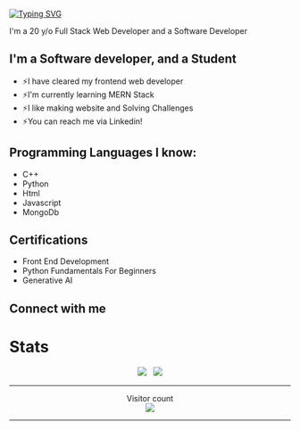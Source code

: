 [![Typing SVG](https://readme-typing-svg.herokuapp.com?color=13D3CB&size=22&vCenter=true&multiline=true&width=397&height=49&lines=Hey+there+%F0%9F%91%8B!+I'm+Mallikarjun)](https://git.io/typing-svg)

I'm a 20 y/o Full Stack Web Developer and a Software Developer 

## I'm a Software developer, and a Student

* ⚡I have cleared my frontend web developer 
* ⚡I'm currently learning MERN Stack
* ⚡I like making website and Solving Challenges
* ⚡You can reach me via Linkedin!

## Programming Languages I know:

* C++
* Python
* Html
* Javascript
* MongoDb

## Certifications 

* Front End Development
* Python Fundamentals For Beginners
* Generative AI 

## Connect with me


# Stats 

<p align="center">
  <img src="https://github-readme-stats.vercel.app/api?username=arjun5520&show_icons=true&theme=algolia" /> &nbsp;
  <img src="https://github-readme-streak-stats.herokuapp.com/?user=arjun5520&theme=algolia&show_icons=true" />
<p>
  
---

<p align="center"> 
  Visitor count<br>
  <img src="https://profile-counter.glitch.me/arjun5520/count.svg" />
</p>

---
[Linkedin]: https://www.linkedin.com/in/mallikarjun-0b88b1328/
